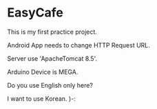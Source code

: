 # EasyCafe
This is my first practice project.

Android App needs to change HTTP Request URL.

Server use 'ApacheTomcat 8.5'.

Arduino Device is MEGA.

Do you use English only here?

I want to use Korean. )-:
